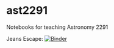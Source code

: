 # ast2291
Notebooks for teaching Astronomy 2291

Jeans Escape: [![Binder](https://mybinder.org/badge_logo.svg)](https://mybinder.org/v2/gh/rwpogge/ast2291/HEAD?labpath=jeanEscape.ipynb)
